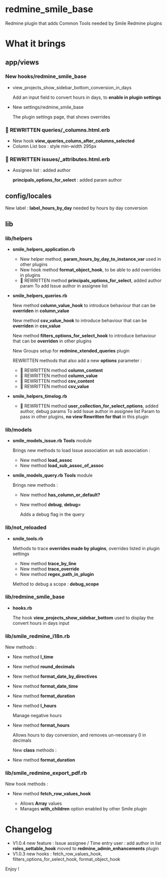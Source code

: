redmine_smile_base
==================

Redmine plugin that adds Common Tools needed by Smile Redmine plugins

# What it brings

## app/views

### New hooks/redmine_smile_base

* view_projects_show_sidebar_bottom_conversion_in_days

  Add an input field to convert hours in days, to **enable in plugin settings**

* New settings/redmine_smile_base

  The plugin settings page, that shows overrides

### 🔑 **REWRITTEN** queries/_columns.html.erb

* New hook **view_queries_colums_after_columns_selected**
* Column List box : style min-width 295px

### 🔑 **REWRITTEN** issues/_attributes.html.erb

* Assignee list : added author

  **principals_options_for_select** : added param author

## config/locales

  New label : **label_hours_by_day** needed by hours by day conversion

## lib

### lib/helpers

* **smile_helpers_application.rb**

  * New helper method, **param_hours_by_day_to_instance_var** used in other plugins
  * New hook method **format_object_hook**, to be able to add overrides in plugins
  * 🔑 REWRITTEN method **principals_options_for_select**, added author param
    To add Issue author in assignee list

* **smile_helpers_queries.rb**

  New method **column_value_hook** to introduce behaviour that can be **overriden** in **column_value**

  New method **csv_value_hook** to introduce behaviour that can be **overriden** in **csv_value**

  New method **filters_options_for_select_hook** to introduce behaviour that can be **overriden** in other plugins

  New Groups setup for **redmine_xtended_queries** plugin

  REWRITTEN methods that also add a new **options** parameter :

  * 🔑 REWRITTEN method **column_content**
  * 🔑 REWRITTEN method **column_value**
  * 🔑 REWRITTEN method **csv_content**
  * 🔑 REWRITTEN method **csv_value**

* **smile_helpers_timelog.rb**

  * 🔑 REWRITTEN method **user_collection_for_select_options**, added author, debug params
    To add Issue author in assignee list
    Param to pass in other plugins, **no view Rewritten for that** in this plugin

### lib/models

* **smile_models_issue.rb** **Tools** module

  Brings new methods to load Issue association an sub association :

  * New method **load_assoc**
  * New method **load_sub_assoc_of_assoc**
* **smile_models_query.rb** **Tools** module

  Brings new methods :

  * New method **has_column_or_default?**
  * New method **debug**, **debug=**

    Adds a debug flag in the query

### lib/not_reloaded

* **smile_tools.rb**

  Methods to trace **overrides made by plugins**, overrides listed in plugin settings
  * New method **trace_by_line**
  * New method **trace_override**
  * New method **regex_path_in_plugin**

  Method to debug a scope : **debug_scope**

### lib/redmine_smile_base

* **hooks.rb**

  The hook **view_projects_show_sidebar_bottom** used to display the convert hours in days input

### lib/smile_redmine_i18n.rb

  New methods :

* New method **l_time**
* New method **round_decimals**
* New method **format_date_by_directives**
* New method **format_date_time**
* New method **format_duration**
* New method **l_hours**

  Manage negative hours

* New method **format_hours**

  Allows hours to day conversion, and removes un-necessary 0 in decimals

  New **class** methods :

* New method **format_duration**

### lib/smile_redmine_export_pdf.rb

  New hook methods :

* New method **fetch_row_values_hook**

  * Allows **Array** values
  * Manages **with_children** option enabled by other Smile plugin

# Changelog

* V1.0.4 new feature : Issue assignee / Time entry user : add author in list
  **roles_settable_hook** moved to **redmine_admin_enhancements** plugin
* V1.0.3 new hooks : fetch_row_values_hook, filters_options_for_select_hook, format_object_hook


Enjoy !
